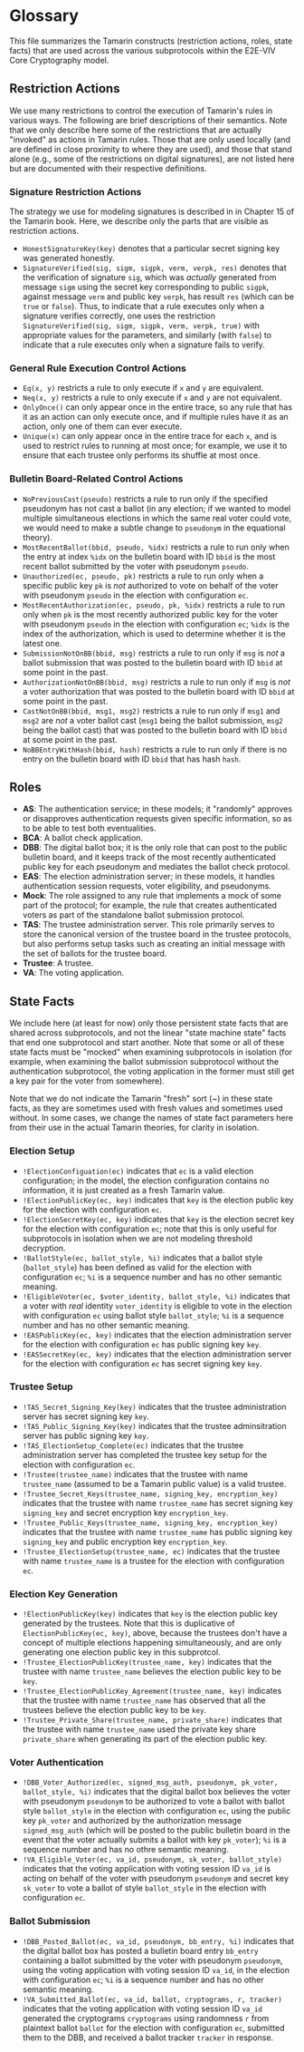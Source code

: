 # Glossary

This file summarizes the Tamarin constructs (restriction actions, roles, state facts) that are used across the various subprotocols within the E2E-VIV Core Cryptography model.

## Restriction Actions

We use many restrictions to control the execution of Tamarin's rules in various ways. The following are brief descriptions of their semantics. Note that we only describe here some of the restrictions that are actually "invoked" as actions in Tamarin rules. Those that are only used locally (and are defined in close proximity to where they are used), and those that stand alone (e.g., some of the restrictions on digital signatures), are not listed here but are documented with their respective definitions.

### Signature Restriction Actions

The strategy we use for modeling signatures is described in in Chapter 15 of the Tamarin book. Here, we describe only the parts that are visible as restriction actions.

- `HonestSignatureKey(key)` denotes that a particular secret signing key was generated honestly.
- `SignatureVerified(sig, sigm, sigpk, verm, verpk, res)` denotes that the verification of signature `sig`, which was _actually_ generated from message `sigm` using the secret key corresponding to public `sigpk`, against message `verm` and public key `verpk`, has result `res` (which can be `true` or `false`). Thus, to indicate that a rule executes only when a signature verifies correctly, one uses the restriction `SignatureVerified(sig, sigm, sigpk, verm, verpk, true)` with appropriate values for the parameters, and similarly (with `false`) to indicate that a rule executes only when a signature fails to verify.

### General Rule Execution Control Actions

- `Eq(x, y)` restricts a rule to only execute if `x` and `y` are equivalent.
- `Neq(x, y)` restricts a rule to only execute if `x` and `y` are not equivalent.
- `OnlyOnce()` can only appear once in the entire trace, so any rule that has it as an action can only execute once, and if multiple rules have it as an action, only one of them can ever execute.
- `Unique(x)` can only appear once in the entire trace for each `x`, and is used to restrict rules to running at most once; for example, we use it to ensure that each trustee only performs its shuffle at most once.

### Bulletin Board-Related Control Actions

- `NoPreviousCast(pseudo)` restricts a rule to run only if the specified pseudonym has not cast a ballot (in any election; if we wanted to model multiple simultaneous elections in which the same real voter could vote, we would need to make a subtle change to `pseudonym` in the equational theory).
- `MostRecentBallot(bbid, pseudo, %idx)` restricts a rule to run only when the entry at index `%idx` on the bulletin board with ID `bbid` is the most recent ballot submitted by the voter with pseudonym `pseudo`.
- `Unauthorized(ec, pseudo, pk)` restricts a rule to run only when a specific public key `pk` is _not_ authorized to vote on behalf of the voter with pseudonym `pseudo` in the election with configuration `ec`.
- `MostRecentAuthorization(ec, pseudo, pk, %idx)` restricts a rule to run only when `pk` is the most recently authorized public key for the voter with pseudonym `pseudo` in the election with configuration `ec`; `%idx` is the index of the authorization, which is used to determine whether it is the latest one.
- `SubmissionNotOnBB(bbid, msg)` restricts a rule to run only if `msg` is _not_ a ballot submission that was posted to the bulletin board with ID `bbid` at some point in the past.
- `AuthorizationNotOnBB(bbid, msg)` restricts a rule to run only if `msg` is _not_ a voter authorization that was posted to the bulletin board with ID `bbid` at some point in the past.
- `CastNotOnBB(bbid, msg1, msg2)` restricts a rule to run only if `msg1` and `msg2` are _not_ a voter ballot cast (`msg1` being the ballot submission, `msg2` being the ballot cast) that was posted to the bulletin board with ID `bbid` at some point in the past.
- `NoBBEntryWithHash(bbid, hash)` restricts a rule to run only if there is no entry on the bulletin board with ID `bbid` that has hash `hash`.

## Roles

- **AS**: The authentication service; in these models; it "randomly" approves or disapproves authentication requests given specific information, so as to be able to test both eventualities.
- **BCA**: A ballot check application.
- **DBB**: The digital ballot box; it is the only role that can post to the public bulletin board, and it keeps track of the most recently authenticated public key for each pseudonym and mediates the ballot check protocol.
- **EAS**: The election administration server; in these models, it handles authentication session requests, voter eligibility, and pseudonyms.
- **Mock**: The role assigned to any rule that implements a mock of some part of the protocol; for example, the rule that creates authenticated voters as part of the standalone ballot submission protocol.
- **TAS**: The trustee administration server. This role primarily serves to store the canonical version of the trustee board in the trustee protocols, but also performs setup tasks such as creating an initial message with the set of ballots for the trustee board.
- **Trustee**: A trustee.
- **VA**: The voting application.

## State Facts

We include here (at least for now) only those persistent state facts that are shared across subprotocols, and not the linear "state machine state" facts that end one subprotocol and start another. Note that some or all of these state facts must be "mocked" when examining subprotocols in isolation (for example, when examining the ballot submission subprotocol without the authentication subprotocol, the voting application in the former must still get a key pair for the voter from somewhere).

Note that we do not indicate the Tamarin "fresh" sort (~) in these state facts, as they are sometimes used with fresh values and sometimes used without. In some cases, we change the names of state fact parameters here from their use in the actual Tamarin theories, for clarity in isolation.

### Election Setup

- `!ElectionConfiguation(ec)` indicates that `ec` is a valid election configuration; in the model, the election configuration contains no information, it is just created as a fresh Tamarin value.
- `!ElectionPublicKey(ec, key)` indicates that `key` is the election public key for the election with configuration `ec`.
- `!ElectionSecretKey(ec, key)` indicates that `key` is the election secret key for the election with configuration `ec`; note that this is only useful for subprotocols in isolation when we are not modeling threshold decryption.
- `!BallotStyle(ec, ballot_style, %i)` indicates that a ballot style (`ballot_style`) has been defined as valid for the election with configuration `ec`; `%i` is a sequence number and has no other semantic meaning.
- `!EligibleVoter(ec, $voter_identity, ballot_style, %i)` indicates that a voter with _real_ identity `voter_identity` is eligible to vote in the election with configuration `ec` using ballot style `ballot_style`; `%i` is a sequence number and has no other semantic meaning.
- `!EASPublicKey(ec, key)` indicates that the election administration server for the election with configuration `ec` has public signing key `key`.
- `!EASSecretKey(ec, key)` indicates that the election administration server for the election with configuration `ec` has secret signing key `key`.

### Trustee Setup

- `!TAS_Secret_Signing_Key(key)` indicates that the trustee administration server has secret signing key `key`.
- `!TAS_Public_Signing_Key(key)` indicates that the trustee adminsitration server has public signing key `key`.
- `!TAS_ElectionSetup_Complete(ec)` indicates that the trustee administration server has completed the trustee key setup for the election with configuration `ec`.
- `!Trustee(trustee_name)` indicates that the trustee with name `trustee_name` (assumed to be a Tamarin public value) is a valid trustee.
- `!Trustee_Secret_Keys(trustee_name, signing_key, encryption_key)` indicates that the trustee with name `trustee_name` has secret signing key `signing_key` and secret encryption key `encryption_key`.
- `!Trustee_Public_Keys(trustee_name, signing_key, encryption_key)` indicates that the trustee with name `trustee_name` has public signing key `signing_key` and public encryption key `encryption_key`.
- `!Trustee_ElectionSetup(trustee_name, ec)` indicates that the trustee with name `trustee_name` is a trustee for the election with configuration `ec`.

### Election Key Generation

- `!ElectionPublicKey(key)` indicates that `key` is the election public key generated by the trustees. Note that this is duplicative of `ElectionPublicKey(ec, key)`, above, because the trustees don't have a concept of multiple elections happening simultaneously, and are only generating one election public key in this subprotcol.
- `!Trustee_ElectionPublicKey(trustee_name, key)` indicates that the trustee with name `trustee_name` believes the election public key to be `key`.
- `!Trustee_ElectionPublicKey_Agreement(trustee_name, key)` indicates that the trustee with name `trustee_name` has observed that all the trustees believe the election public key to be `key`.
- `!Trustee_Private_Share(trustee_name, private_share)` indicates that the trustee with name `trustee_name` used the private key share `private_share` when generating its part of the election public key.

### Voter Authentication

- `!DBB_Voter_Authorized(ec, signed_msg_auth, pseudonym, pk_voter, ballot_style, %i)` indicates that the digital ballot box believes the voter with pseudonym `pseudonym` to be authorized to vote a ballot with ballot style `ballot_style` in the election with configuration `ec`, using the public key `pk_voter` and authorized by the authorization message `signed_msg_auth` (which will be posted to the public bulletin board in the event that the voter actually submits a ballot with key `pk_voter`); `%i` is a sequence number and has no othre semantic meaning.
- `!VA_Eligible_Voter(ec, va_id, pseudonym, sk_voter, ballot_style)` indicates that the voting application with voting session ID `va_id` is acting on behalf of the voter with pseudonym `pseudonym` and secret key `sk_voter` to vote a ballot of style `ballot_style` in the election with configuration `ec`.

### Ballot Submission

- `!DBB_Posted_Ballot(ec, va_id, pseudonym, bb_entry, %i)` indicates that the digital ballot box has posted a bulletin board entry `bb_entry` containing a ballot submitted by the voter with pseudonym `pseudonym`, using the voting application with voting session ID `va_id`, in the election with configuration `ec`; `%i` is a sequence number and has no other semantic meaning.
- `!VA_Submitted_Ballot(ec, va_id, ballot, cryptograms, r, tracker)` indicates that the voting application with voting session ID `va_id` generated the cryptograms `cryptograms` using randomness `r` from plaintext ballot `ballot` for the election with configuration `ec`, submitted them to the DBB, and received a ballot tracker `tracker` in response.
